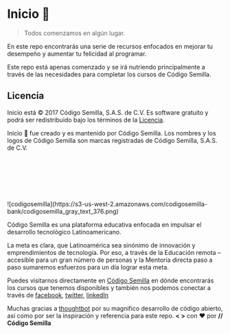 # Inicio 🏁

> Todos comenzamos en algún lugar.

En este repo encontrarás una serie de recursos enfocados en mejorar tu desempeño y aumentar tu felicidad al programar.

Este repo está apenas comenzado y se irá nutriendo principalmente a través de las necesidades para completar los cursos de Código Semilla.


## Licencia

Inicio está © 2017 Código Semilla, S.A.S. de C.V. Es software gratuito y podrá ser redistribuido bajo los términos de la [Licencia][licence].

Inicio 🏁 fue creado y es mantenido por Código Semilla. Los nombres y los logos de Código Semilla son marcas registradas de Código Semilla, S.A.S. de C.V.

<div style='height:100px; width:100%'></div>
![codigosemilla](https://s3-us-west-2.amazonaws.com/codigosemilla-bank/codigosemilla_gray_text_376.png)

Código Semilla es una plataforma educativa enfocada en impulsar el desarrollo tecnológico Latinoamericano.

La meta es clara, que Latinoamérica sea sinónimo de innovación y emprendimientos de tecnología. Por eso, a través de la Educación remota – accesible para un gran número de personas y la Mentoría directa paso a paso sumaremos esfuerzos para un día lograr esta meta.

Puedes visitarnos directamente en [Código Semilla][codigo_semilla] en dónde encontrarás los cursos que tenemos disponibles y también nos podemos conectar a través de [facebook][facebook], [twitter][twitter], [linkedIn][linkedin]

Muchas gracias a [thoughtbot][thoughtbot] por su magnifico desarrollo de código abierto, así como por ser la inspiración y referencia para este repo.
**< >** con ❤︎ por **// Código Semilla**

[codigo_semilla]: https://codigosemilla.com
[facebook]: https://facebook.com/codigosemillapro
[instagram]: https://instagram.com/codigosemilla
[licence]: LICENCE
[linkedIn]: https://linkedin.com/codigosemilla
[medium]: https://medium.com/codigosemilla
[thoughtbot]: https://github.com/thoughtbot
[twitter]: https://twitter.com/codigosemilla
